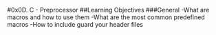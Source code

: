 #0x0D. C - Preprocessor
##Learning Objectives
###General
-What are macros and how to use them
-What are the most common predefined macros
-How to include guard your header files
